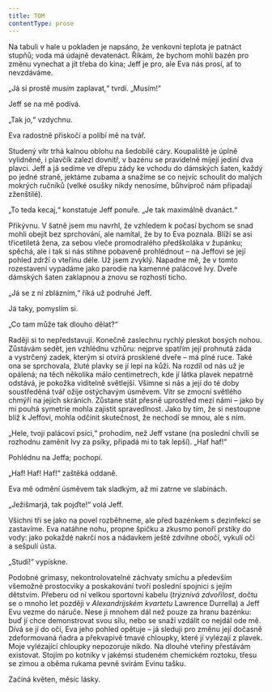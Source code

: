 ```yaml
---
title: TOM
contentType: prose
---
```


  

Na tabuli v hale u pokladen je napsáno, že venkovní teplota je patnáct stupňů; voda má údajně devatenáct. Říkám, že bychom mohli bazén pro změnu vynechat a jít třeba do kina; Jeff je pro, ale Eva nás prosí, ať to nevzdáváme.

„Já si prostě _musím_ zaplavat,“ tvrdí. „Musím!“

Jeff se na mě podívá.

„Tak jo,“ vzdychnu.

Eva radostně přiskočí a políbí mě na tvář.

  

Studený vítr trhá kalnou oblohu na šedobílé cáry. Koupaliště je úplně vylidněné, i plavčík zalezl dovnitř, v bazénu se pravidelně míjejí jediní dva plavci. Jeff a já sedíme ve dřepu zády ke vchodu do dámských šaten, každý po jedné straně, jektáme zubama a snažíme se co nejvíc schoulit do malých mokrých ručníků (velké osušky nikdy nenosíme, bůhvíproč nám připadají zženštilé).

„To teda kecaj,“ konstatuje Jeff ponuře. „Je tak maximálně dvanáct.“

Přikývnu. V šatně jsem mu navrhl, že vzhledem k počasí bychom se snad mohli obejít bez sprchování, ale namítal, že by to Eva poznala. Blíží se asi třicetiletá žena, za sebou vleče promodralého předškoláka v župánku; spěchá, ale i tak si nás stihne pobaveně prohlédnout – na Jeffovi se její pohled zdrží o vteřinu déle. Už jsem zvyklý. Napadne mě, že v tomto rozestavení vypadáme jako parodie na kamenné palácové lvy. Dveře dámských šaten zaklapnou a znovu se rozhostí ticho.

„Já se z ní zblázním,“ říká už podruhé Jeff.

Já taky, pomyslím si.

„Co tam může tak dlouho dělat?“

Raději si to nepředstavuji. Konečně zaslechnu rychlý pleskot bosých nohou. Zůstávám sedět, jen vzhlédnu vzhůru: nejprve spatřím její prohnutá záda a vystrčený zadek, kterým si otvírá prosklené dveře – má plné ruce. Také ona se sprchovala, žluté plavky se jí lepí na kůži. Na rozdíl od nás už je opálená; na těch několika málo centimetrech, kde jí látka plavek nepatrně odstává, je pokožka viditelně světlejší. Všimne si nás a její do té doby soustředěná tvář ožije ostýchavým úsměvem. Vítr se zmocní světlého chmýří na jejích skráních. Zůstane stát přesně uprostřed mezi námi – jako by mi pouhá symetrie mohla zajistit spravedlnost. Jako by tím, že si nestoupne blíž k Jeffovi, mohla odčinit skutečnost, že nechodí se mnou, ale s ním.

„Hele, tvoji palácoví psíci,“ prohodím, než Jeff vstane (na poslední chvíli se rozhodnu zaměnit lvy za psíky, připadá mi to tak lepší). „Haf haf!“

Pohlédnu na Jeffa; pochopí.

„Haf! Haf! Haf!“ zaštěká oddaně.

Eva mě odmění úsměvem tak sladkým, až mi zatrne ve slabinách.

„Ježišmarjá, tak pojďte!“ volá Jeff.

Všichni tři se jako na povel rozběhneme, ale před bazénkem s dezinfekcí se zastavíme. Eva natáhne nohu, propne špičku a zkusmo ponoří prstíky do vody: jako pokaždé nakrčí nos a nádavkem ještě zdvihne obočí, vykulí oči a sešpulí ústa.

„Studí!“ vypískne.

Podobné grimasy, nekontrolovatelné záchvaty smíchu a především všemožné prostocviky a poskakování tvoří poslední spojnici s jejím dětstvím. Přeberu od ní velkou sportovní kabelu (_trýznivá zdvořilost_, dočtu se o mnoho let později v _Alexandrijském kvartetu_ Lawrence Durrella) a Jeff Evu vezme do náruče. Nese ji mnohem dál než pouze za hranu bazénku: buď jí chce demonstrovat svou sílu, nebo se snaží vzdálit co nejdál ode mě. Dívá se jí do očí, Eva jeho pohled opětuje – já sleduji pro změnu její dočasně zdeformovaná ňadra a překvapivě tmavé chloupky, které jí vylézají z plavek. Moje vylézající chloupky nepozoruje nikdo. Na dlouhé vteřiny přestávám existovat. Stojím po kotníky v jakémsi studeném chemickém roztoku, třesu se zimou a oběma rukama pevně svírám Evinu tašku.

Začíná květen, měsíc lásky.
